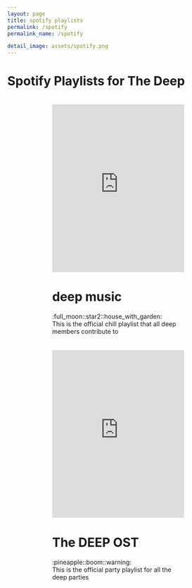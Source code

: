 ```yaml
---
layout: page
title: spotify playlists
permalink: /spotify
permalink_name: /spotify

detail_image: assets/spotify.png
---
```


# Spotify Playlists for The Deep

<style>
  .spotify_list { width: 100%; }
  .playlist { width: 100%; margin: 0px; padding:0px; display: inline-block; }
  .playlist_container { width: 100%; margin: 0px; display: grid; grid-template-columns: repeat(auto-fit, 300px); grid-auto-rows: minmax(150px, auto); grid-gap: 20px; justify-content: center;}
  @media screen and (min-width: 641px){
    .nav_item.large{ grid-column: span 2; }
  }
</style>

<br>

<div class="playlist_container">

  <div class="playlist"><iframe src="https://open.spotify.com/embed/playlist/1yWzOeiOsxuL25FFKDIK1h" height="380" frameborder="0" allowtransparency="true" allow="encrypted-media"></iframe>
  <h1>deep music</h1>
  <p>:full_moon::star2::house_with_garden: <br>This is the official chill playlist that all deep members contribute to</p></div>

  <div class="playlist"><iframe src="https://open.spotify.com/embed/playlist/74ZgKkIBQLDBKkcErZMdnc" height="380" frameborder="0" allowtransparency="true" allow="encrypted-media"></iframe>
  <h1>The DEEP OST</h1>
  <p>:pineapple::boom::warning: <br>This is the official party playlist for all the deep parties</p></div>

</div>
